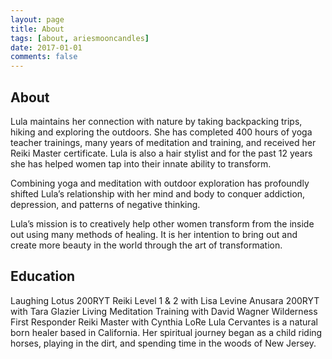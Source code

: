 ```yaml
---
layout: page
title: About
tags: [about, ariesmooncandles]
date: 2017-01-01
comments: false
---
```

    
<!-- <center><a href="http://taylantatli.github.io/Moon"><b>Moon</b></a> is a minimal, one column jekyll theme.</center> -->

## About
Lula maintains her connection with nature by taking backpacking trips, hiking and exploring the outdoors. She has completed 400 hours of yoga teacher trainings, many years of meditation and training, and received her Reiki Master certificate. Lula is also a hair stylist and for the past 12 years she has helped women tap into their innate ability to transform.

Combining yoga and meditation with outdoor exploration has profoundly shifted Lula’s relationship with her mind and body to conquer addiction, depression, and patterns of negative thinking.

Lula’s mission is to creatively help other women transform from the inside out using many methods of healing. It is her intention to bring out and create more beauty in the world through the art of transformation.

## Education

Laughing Lotus 200RYT
Reiki Level 1 & 2 with Lisa Levine
Anusara 200RYT with Tara Glazier
Living Meditation Training with David Wagner
Wilderness First Responder
Reiki Master with Cynthia LoRe
Lula Cervantes is a natural born healer based in California. Her spiritual journey began as a child riding horses, playing in the dirt, and spending time in the woods of New Jersey.